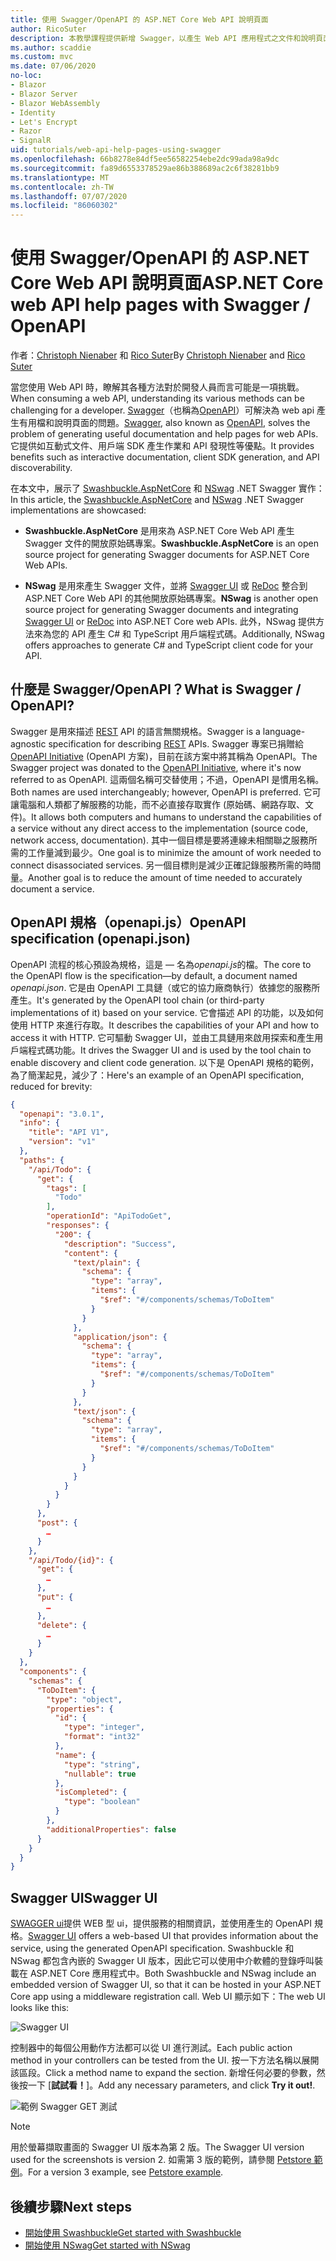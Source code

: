 ```yaml
---
title: 使用 Swagger/OpenAPI 的 ASP.NET Core Web API 說明頁面
author: RicoSuter
description: 本教學課程提供新增 Swagger，以產生 Web API 應用程式之文件和說明頁面的逐步解說。
ms.author: scaddie
ms.custom: mvc
ms.date: 07/06/2020
no-loc:
- Blazor
- Blazor Server
- Blazor WebAssembly
- Identity
- Let's Encrypt
- Razor
- SignalR
uid: tutorials/web-api-help-pages-using-swagger
ms.openlocfilehash: 66b8278e84df5ee56582254ebe2dc99ada98a9dc
ms.sourcegitcommit: fa89d6553378529ae86b388689ac2c6f38281bb9
ms.translationtype: MT
ms.contentlocale: zh-TW
ms.lasthandoff: 07/07/2020
ms.locfileid: "86060302"
---
```

# <a name="aspnet-core-web-api-help-pages-with-swagger--openapi"></a><span data-ttu-id="7734a-103">使用 Swagger/OpenAPI 的 ASP.NET Core Web API 說明頁面</span><span class="sxs-lookup"><span data-stu-id="7734a-103">ASP.NET Core web API help pages with Swagger / OpenAPI</span></span>

<span data-ttu-id="7734a-104">作者：[Christoph Nienaber](https://twitter.com/zuckerthoben) 和 [Rico Suter](https://blog.rsuter.com/)</span><span class="sxs-lookup"><span data-stu-id="7734a-104">By [Christoph Nienaber](https://twitter.com/zuckerthoben) and [Rico Suter](https://blog.rsuter.com/)</span></span>

<span data-ttu-id="7734a-105">當您使用 Web API 時，瞭解其各種方法對於開發人員而言可能是一項挑戰。</span><span class="sxs-lookup"><span data-stu-id="7734a-105">When consuming a web API, understanding its various methods can be challenging for a developer.</span></span> <span data-ttu-id="7734a-106">[Swagger](https://swagger.io/)（也稱為[OpenAPI](https://www.openapis.org/)）可解決為 web api 產生有用檔和說明頁面的問題。</span><span class="sxs-lookup"><span data-stu-id="7734a-106">[Swagger](https://swagger.io/), also known as [OpenAPI](https://www.openapis.org/), solves the problem of generating useful documentation and help pages for web APIs.</span></span> <span data-ttu-id="7734a-107">它提供如互動式文件、用戶端 SDK 產生作業和 API 發現性等優點。</span><span class="sxs-lookup"><span data-stu-id="7734a-107">It provides benefits such as interactive documentation, client SDK generation, and API discoverability.</span></span>

<span data-ttu-id="7734a-108">在本文中，展示了 [Swashbuckle.AspNetCore](https://github.com/domaindrivendev/Swashbuckle.AspNetCore) 和 [NSwag](https://github.com/RicoSuter/NSwag) .NET Swagger 實作：</span><span class="sxs-lookup"><span data-stu-id="7734a-108">In this article, the [Swashbuckle.AspNetCore](https://github.com/domaindrivendev/Swashbuckle.AspNetCore) and [NSwag](https://github.com/RicoSuter/NSwag) .NET Swagger implementations are showcased:</span></span>

* <span data-ttu-id="7734a-109">**Swashbuckle.AspNetCore** 是用來為 ASP.NET Core Web API 產生 Swagger 文件的開放原始碼專案。</span><span class="sxs-lookup"><span data-stu-id="7734a-109">**Swashbuckle.AspNetCore** is an open source project for generating Swagger documents for ASP.NET Core Web APIs.</span></span>

* <span data-ttu-id="7734a-110">**NSwag** 是用來產生 Swagger 文件，並將 [Swagger UI](https://swagger.io/swagger-ui/) 或 [ReDoc](https://github.com/Rebilly/ReDoc) 整合到 ASP.NET Core Web API 的其他開放原始碼專案。</span><span class="sxs-lookup"><span data-stu-id="7734a-110">**NSwag** is another open source project for generating Swagger documents and integrating [Swagger UI](https://swagger.io/swagger-ui/) or [ReDoc](https://github.com/Rebilly/ReDoc) into ASP.NET Core web APIs.</span></span> <span data-ttu-id="7734a-111">此外，NSwag 提供方法來為您的 API 產生 C# 和 TypeScript 用戶端程式碼。</span><span class="sxs-lookup"><span data-stu-id="7734a-111">Additionally, NSwag offers approaches to generate C# and TypeScript client code for your API.</span></span>

## <a name="what-is-swagger--openapi"></a><span data-ttu-id="7734a-112">什麼是 Swagger/OpenAPI？</span><span class="sxs-lookup"><span data-stu-id="7734a-112">What is Swagger / OpenAPI?</span></span>

<span data-ttu-id="7734a-113">Swagger 是用來描述 [REST](https://en.wikipedia.org/wiki/Representational_state_transfer) API 的語言無關規格。</span><span class="sxs-lookup"><span data-stu-id="7734a-113">Swagger is a language-agnostic specification for describing [REST](https://en.wikipedia.org/wiki/Representational_state_transfer) APIs.</span></span> <span data-ttu-id="7734a-114">Swagger 專案已捐贈給 [OpenAPI Initiative](https://www.openapis.org/) (OpenAPI 方案)，目前在該方案中將其稱為 OpenAPI。</span><span class="sxs-lookup"><span data-stu-id="7734a-114">The Swagger project was donated to the [OpenAPI Initiative](https://www.openapis.org/), where it's now referred to as OpenAPI.</span></span> <span data-ttu-id="7734a-115">這兩個名稱可交替使用；不過，OpenAPI 是慣用名稱。</span><span class="sxs-lookup"><span data-stu-id="7734a-115">Both names are used interchangeably; however, OpenAPI is preferred.</span></span> <span data-ttu-id="7734a-116">它可讓電腦和人類都了解服務的功能，而不必直接存取實作 (原始碼、網路存取、文件)。</span><span class="sxs-lookup"><span data-stu-id="7734a-116">It allows both computers and humans to understand the capabilities of a service without any direct access to the implementation (source code, network access, documentation).</span></span> <span data-ttu-id="7734a-117">其中一個目標是要將連線未相關聯之服務所需的工作量減到最少。</span><span class="sxs-lookup"><span data-stu-id="7734a-117">One goal is to minimize the amount of work needed to connect disassociated services.</span></span> <span data-ttu-id="7734a-118">另一個目標則是減少正確記錄服務所需的時間量。</span><span class="sxs-lookup"><span data-stu-id="7734a-118">Another goal is to reduce the amount of time needed to accurately document a service.</span></span>

## <a name="openapi-specification-openapijson"></a><span data-ttu-id="7734a-119">OpenAPI 規格（openapi.js）</span><span class="sxs-lookup"><span data-stu-id="7734a-119">OpenAPI specification (openapi.json)</span></span>

<span data-ttu-id="7734a-120">OpenAPI 流程的核心預設為規格，這是 &mdash; 名為*openapi.js*的檔。</span><span class="sxs-lookup"><span data-stu-id="7734a-120">The core to the OpenAPI flow is the specification&mdash;by default, a document named *openapi.json*.</span></span> <span data-ttu-id="7734a-121">它是由 OpenAPI 工具鏈（或它的協力廠商執行）依據您的服務所產生。</span><span class="sxs-lookup"><span data-stu-id="7734a-121">It's generated by the OpenAPI tool chain (or third-party implementations of it) based on your service.</span></span> <span data-ttu-id="7734a-122">它會描述 API 的功能，以及如何使用 HTTP 來進行存取。</span><span class="sxs-lookup"><span data-stu-id="7734a-122">It describes the capabilities of your API and how to access it with HTTP.</span></span> <span data-ttu-id="7734a-123">它可驅動 Swagger UI，並由工具鏈用來啟用探索和產生用戶端程式碼功能。</span><span class="sxs-lookup"><span data-stu-id="7734a-123">It drives the Swagger UI and is used by the tool chain to enable discovery and client code generation.</span></span> <span data-ttu-id="7734a-124">以下是 OpenAPI 規格的範例，為了簡潔起見，減少了：</span><span class="sxs-lookup"><span data-stu-id="7734a-124">Here's an example of an OpenAPI specification, reduced for brevity:</span></span>

```json
{
  "openapi": "3.0.1",
  "info": {
    "title": "API V1",
    "version": "v1"
  },
  "paths": {
    "/api/Todo": {
      "get": {
        "tags": [
          "Todo"
        ],
        "operationId": "ApiTodoGet",
        "responses": {
          "200": {
            "description": "Success",
            "content": {
              "text/plain": {
                "schema": {
                  "type": "array",
                  "items": {
                    "$ref": "#/components/schemas/ToDoItem"
                  }
                }
              },
              "application/json": {
                "schema": {
                  "type": "array",
                  "items": {
                    "$ref": "#/components/schemas/ToDoItem"
                  }
                }
              },
              "text/json": {
                "schema": {
                  "type": "array",
                  "items": {
                    "$ref": "#/components/schemas/ToDoItem"
                  }
                }
              }
            }
          }
        }
      },
      "post": {
        …
      }
    },
    "/api/Todo/{id}": {
      "get": {
        …
      },
      "put": {
        …
      },
      "delete": {
        …
      }
    }
  },
  "components": {
    "schemas": {
      "ToDoItem": {
        "type": "object",
        "properties": {
          "id": {
            "type": "integer",
            "format": "int32"
          },
          "name": {
            "type": "string",
            "nullable": true
          },
          "isCompleted": {
            "type": "boolean"
          }
        },
        "additionalProperties": false
      }
    }
  }
}
```

## <a name="swagger-ui"></a><span data-ttu-id="7734a-125">Swagger UI</span><span class="sxs-lookup"><span data-stu-id="7734a-125">Swagger UI</span></span>

<span data-ttu-id="7734a-126">[SWAGGER ui](https://swagger.io/swagger-ui/)提供 WEB 型 ui，提供服務的相關資訊，並使用產生的 OpenAPI 規格。</span><span class="sxs-lookup"><span data-stu-id="7734a-126">[Swagger UI](https://swagger.io/swagger-ui/) offers a web-based UI that provides information about the service, using the generated OpenAPI specification.</span></span> <span data-ttu-id="7734a-127">Swashbuckle 和 NSwag 都包含內嵌的 Swagger UI 版本，因此它可以使用中介軟體的登錄呼叫裝載在 ASP.NET Core 應用程式中。</span><span class="sxs-lookup"><span data-stu-id="7734a-127">Both Swashbuckle and NSwag include an embedded version of Swagger UI, so that it can be hosted in your ASP.NET Core app using a middleware registration call.</span></span> <span data-ttu-id="7734a-128">Web UI 顯示如下：</span><span class="sxs-lookup"><span data-stu-id="7734a-128">The web UI looks like this:</span></span>

![Swagger UI](web-api-help-pages-using-swagger/_static/swagger-ui.png)

<span data-ttu-id="7734a-130">控制器中的每個公用動作方法都可以從 UI 進行測試。</span><span class="sxs-lookup"><span data-stu-id="7734a-130">Each public action method in your controllers can be tested from the UI.</span></span> <span data-ttu-id="7734a-131">按一下方法名稱以展開該區段。</span><span class="sxs-lookup"><span data-stu-id="7734a-131">Click a method name to expand the section.</span></span> <span data-ttu-id="7734a-132">新增任何必要的參數，然後按一下 [**試試看！**]。</span><span class="sxs-lookup"><span data-stu-id="7734a-132">Add any necessary parameters, and click **Try it out!**.</span></span>

![範例 Swagger GET 測試](web-api-help-pages-using-swagger/_static/get-try-it-out.png)

> [!NOTE]
> <span data-ttu-id="7734a-134">用於螢幕擷取畫面的 Swagger UI 版本為第 2 版。</span><span class="sxs-lookup"><span data-stu-id="7734a-134">The Swagger UI version used for the screenshots is version 2.</span></span> <span data-ttu-id="7734a-135">如需第 3 版的範例，請參閱 [Petstore 範例](https://petstore.swagger.io/)。</span><span class="sxs-lookup"><span data-stu-id="7734a-135">For a version 3 example, see [Petstore example](https://petstore.swagger.io/).</span></span>

## <a name="next-steps"></a><span data-ttu-id="7734a-136">後續步驟</span><span class="sxs-lookup"><span data-stu-id="7734a-136">Next steps</span></span>

* [<span data-ttu-id="7734a-137">開始使用 Swashbuckle</span><span class="sxs-lookup"><span data-stu-id="7734a-137">Get started with Swashbuckle</span></span>](xref:tutorials/get-started-with-swashbuckle)
* [<span data-ttu-id="7734a-138">開始使用 NSwag</span><span class="sxs-lookup"><span data-stu-id="7734a-138">Get started with NSwag</span></span>](xref:tutorials/get-started-with-nswag)
